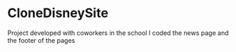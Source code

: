 ﻿# CloneDisneySite
Project developed with coworkers in the school
 I coded the news page and the footer of the pages
